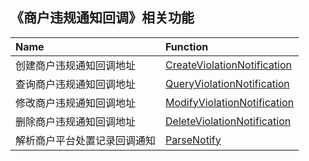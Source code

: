 ## 《商户违规通知回调》相关功能

|Name|Function|
|:---|:---|
|创建商户违规通知回调地址|[CreateViolationNotification](https://github.com/pyihe/wechat-sdk/blob/master/service/violation/violation.go#L13)|
|查询商户违规通知回调地址|[QueryViolationNotification](https://github.com/pyihe/wechat-sdk/blob/master/service/violation/violation.go#L31)|
|修改商户违规通知回调地址|[ModifyViolationNotification](https://github.com/pyihe/wechat-sdk/blob/master/service/violation/violation.go#L49)|
|删除商户违规通知回调地址|[DeleteViolationNotification](https://github.com/pyihe/wechat-sdk/blob/master/service/violation/violation.go#L68)|
|解析商户平台处置记录回调通知|[ParseNotify](https://github.com/pyihe/wechat-sdk/blob/master/service/violation/violation.go#L85)|